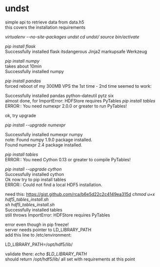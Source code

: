 undst
=====

simple api to retrieve data from data.h5<br>
this covers the installation requirements

*virtualenv --no-site-packages undst*
*cd undst/*
*source bin/activate*

*pip install flask*<br>
Successfully installed flask itsdangerous Jinja2 markupsafe Werkzeug

*pip install numpy*<br>
takes about 10min<br>
Successfully installed numpy

*pip install pandas*<br>
forced reboot of my 300MB VPS the 1st time - 2nd time seemed to work:

Successfully installed pandas python-dateutil pytz six<br>
almost done, for ImportError: HDFStore requires PyTables
*pip install tables*<br>
ERROR:: You need numexpr 2.0.0 or greater to run PyTables!

ok, try upgrade

*pip install --upgrade numexpr*<br>

Successfully installed numexpr numpy
<br>
note:
Found numpy 1.9.0 package installed.
<br>
Found numexpr 2.4 package installed.

*pip install tables*<br>
ERROR:: You need Cython 0.13 or greater to compile PyTables!

*pip install --upgrade cython*<br>
Successfully installed cython
<br>
Ok now try to pip install tables
<br>
ERROR:: Could not find a local HDF5 installation.

need this:  https://gist.github.com/rca/b6e5d22c2c4149ea315d
*chmod u+x hdf5_tables_install.sh*<br>
*sh hdf5_tables_install.sh*<br>
Successfully installed tables
<br>
still throws ImportError: HDFStore requires PyTables

error even though in pip freeze!
<br>
server needs pointer to LD_LIBRARY_PATH
<br>
add this line to /etc/environment:

LD_LIBRARY_PATH=/opt/hdf5/lib/

validate there:
*echo $LD_LIBRARY_PATH*<br>
should return /opt/hdf5/lib/
all set with requirements at this point


